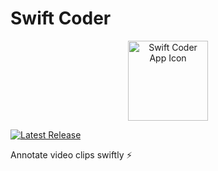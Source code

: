 # Swift Coder

<p align="center">
  <img src="<Swift Coder/Swift Coder/Assets.xcassets/AppIcon.appiconset/icon_512x512@2x.png>" width="128" alt="Swift Coder App Icon" />
</p>


[![Latest Release](https://img.shields.io/github/v/release/selmling/Swift-Coder)](https://github.com/selmling/Swift-Coder/releases/latest)

Annotate video clips swiftly ⚡️
